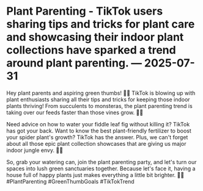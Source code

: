 # Plant Parenting - TikTok users sharing tips and tricks for plant care and showcasing their indoor plant collections have sparked a trend around plant parenting. — 2025-07-31

Hey plant parents and aspiring green thumbs! 🌿🌸 TikTok is blowing up with plant enthusiasts sharing all their tips and tricks for keeping those indoor plants thriving! From succulents to monsteras, the plant parenting trend is taking over our feeds faster than those vines grow. 🌱💚 

Need advice on how to water your fiddle leaf fig without killing it? TikTok has got your back. Want to know the best plant-friendly fertilizer to boost your spider plant's growth? TikTok has the answer. Plus, we can't forget about all those epic plant collection showcases that are giving us major indoor jungle envy. 🌴🌺 

So, grab your watering can, join the plant parenting party, and let's turn our spaces into lush green sanctuaries together. Because let's face it, having a house full of happy plants just makes everything a little bit brighter. 🌿✨ #PlantParenting #GreenThumbGoals #TikTokTrend